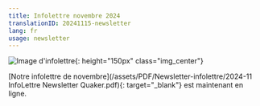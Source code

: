 ```yaml
---
title: Infolettre novembre 2024
translationID: 20241115-newsletter
lang: fr
usage: newsletter
---
```

![Image d'infolettre](/assets/images/email-icon.avif){: height="150px" class="img_center"}

[Notre infolettre de novembre](/assets/PDF/Newsletter-infolettre/2024-11 InfoLettre Newsletter Quaker.pdf){: target="_blank"} est maintenant en ligne.


